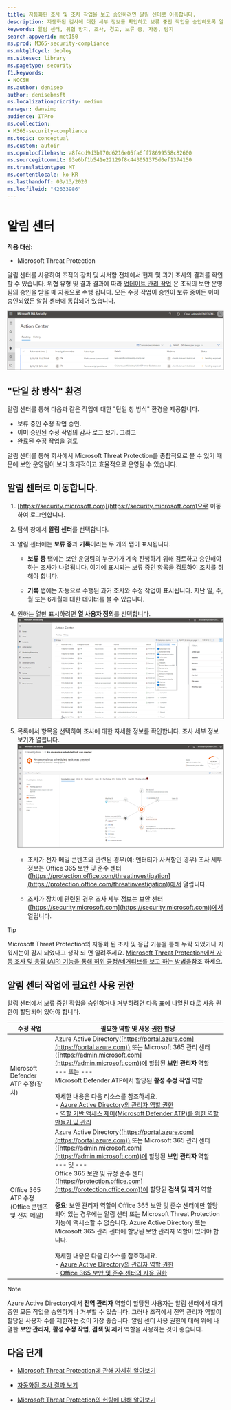 ```yaml
---
title: 자동화된 조사 및 조치 작업을 보고 승인하려면 알림 센터로 이동합니다.
description: 자동화된 검사에 대한 세부 정보를 확인하고 보류 중인 작업을 승인하도록 알림 센터를 사용합니다.
keywords: 알림 센터, 위협 방지, 조사, 경고, 보류 중, 자동, 탐지
search.appverid: met150
ms.prod: M365-security-compliance
ms.mktglfcycl: deploy
ms.sitesec: library
ms.pagetype: security
f1.keywords:
- NOCSH
ms.author: deniseb
author: denisebmsft
ms.localizationpriority: medium
manager: dansimp
audience: ITPro
ms.collection:
- M365-security-compliance
ms.topic: conceptual
ms.custom: autoir
ms.openlocfilehash: a8f4cd9d3b970d6216e05fa6ff78699558c82600
ms.sourcegitcommit: 93e6bf1b541e22129f8c443051375d0ef1374150
ms.translationtype: MT
ms.contentlocale: ko-KR
ms.lasthandoff: 03/13/2020
ms.locfileid: "42633986"
---
```

# <a name="the-action-center"></a>알림 센터

**적용 대상:**
- Microsoft Threat Protection

알림 센터를 사용하여 조직의 장치 및 사서함 전체에서 현재 및 과거 조사의 결과를 확인할 수 있습니다. 위협 유형 및 결과 결과에 따라 [업데이트 관리 작업](https://docs.microsoft.com/microsoft-365/security/mtp/mtp-remediation-actions) 은 조직의 보안 운영 팀의 승인을 받을 때 자동으로 수행 됩니다. 모든 수정 작업이 승인이 보류 중이든 이미 승인되었든 알림 센터에 통합되어 있습니다. 

![알림 센터 ](../../media/air-actioncenter.png)

## <a name="a-single-pane-of-glass-experience"></a>"단일 창 방식" 환경

알림 센터를 통해 다음과 같은 작업에 대한 "단일 창 방식" 환경을 제공합니다.
- 보류 중인 수정 작업 승인.
- 이미 승인된 수정 작업의 감사 로그 보기. 그리고
- 완료된 수정 작업을 검토

알림 센터를 통해 회사에서 Microsoft Threat Protection를 종합적으로 볼 수 있기 때문에 보안 운영팀이 보다 효과적이고 효율적으로 운영될 수 있습니다.

## <a name="go-to-the-action-center"></a>알림 센터로 이동합니다.

1. [https://security.microsoft.com](https://security.microsoft.com)으로 이동하여 로그인합니다. 

2. 탐색 창에서 **알림 센터**를 선택합니다. 

3. 알림 센터에는 **보류 중**과 **기록**이라는 두 개의 탭이 표시됩니다.

    - **보류 중** 탭에는 보안 운영팀의 누군가가 계속 진행하기 위해 검토하고 승인해야 하는 조사가 나열됩니다. 여기에 표시되는 보류 중인 항목을 검토하여 조치를 취해야 합니다.

    - **기록** 탭에는 자동으로 수행된 과거 조사와 수정 작업이 표시됩니다. 지난 일, 주, 월 또는 6개월에 대한 데이터를 볼 수 있습니다.

4. 원하는 열만 표시하려면 **열 사용자 정의**를 선택합니다.<br/>![Microsoft Threat Protection의 알림 센터](../../media/mtp-action-center.png)

5. 목록에서 항목을 선택하여 조사에 대한 자세한 정보를 확인합니다. 조사 세부 정보 보기가 열립니다.<br/>![조사 세부 정보](../../media/mtp-air-investdetails.png)

    - 조사가 전자 메일 콘텐츠와 관련된 경우(예: 엔터티가 사서함인 경우) 조사 세부 정보는 Office 365 보안 및 준수 센터([https://protection.office.com/threatinvestigation](https://protection.office.com/threatinvestigation))에서 열립니다. 

    - 조사가 장치에 관련된 경우 조사 세부 정보는 보안 센터([https://security.microsoft.com](https://security.microsoft.com))에서 열립니다. 

> [!TIP]
> Microsoft Threat Protection의 자동화 된 조사 및 응답 기능을 통해 누락 되었거나 지워지는이 감지 되었다고 생각 되 면 알려주세요. [Microsoft Threat Protection에서 자동 조사 및 응답 (AIR) 기능을 통해 허위 긍정/네거티브를 보고 하는 방법을](mtp-autoir-report-false-positives-negatives.md)참조 하세요.

## <a name="required-permissions-for-action-center-tasks"></a>알림 센터 작업에 필요한 사용 권한

알림 센터에서 보류 중인 작업을 승인하거나 거부하려면 다음 표에 나열된 대로 사용 권한이 할당되어 있어야 합니다.

|수정 작업 |필요한 역할 및 사용 권한 할당 |
|--|----|
|Microsoft Defender ATP 수정(장치) |Azure Active Directory([https://portal.azure.com](https://portal.azure.com)) 또는 Microsoft 365 관리 센터([https://admin.microsoft.com](https://admin.microsoft.com))에 할당된 **보안 관리자** 역할<br/>--- 또는 ---<br/>Microsoft Defender ATP에서 할당된 **활성 수정 작업** 역할 <br/> <br/> 자세한 내용은 다음 리소스를 참조하세요. <br/>- [Azure Active Directory의 관리자 역할 권한](https://docs.microsoft.com/azure/active-directory/users-groups-roles/directory-assign-admin-roles)<br/>- [역할 기반 액세스 제어(Microsoft Defender ATP)를 위한 역할 만들기 및 관리](https://docs.microsoft.com/windows/security/threat-protection/microsoft-defender-atp/user-roles)  |
|Office 365 ATP 수정(Office 콘텐츠 및 전자 메일)  |Azure Active Directory([https://portal.azure.com](https://portal.azure.com)) 또는 Microsoft 365 관리 센터([https://admin.microsoft.com](https://admin.microsoft.com))에 할당된 **보안 관리자** 역할<br/>--- 및 --- <br/>Office 365 보안 및 규정 준수 센터([https://protection.office.com](https://protection.office.com))에 할당된 **검색 및 제거** 역할 <br/><br/>**중요**: 보안 관리자 역할이 Office 365 보안 및 준수 센터에만 할당되어 있는 경우에는 알림 센터 또는 Microsoft Threat Protection 기능에 액세스할 수 없습니다. Azure Active Directory 또는 Microsoft 365 관리 센터에 할당된 보안 관리자 역할이 있어야 합니다. <br/><br/>자세한 내용은 다음 리소스를 참조하세요. <br/>- [Azure Active Directory의 관리자 역할 권한](https://docs.microsoft.com/azure/active-directory/users-groups-roles/directory-assign-admin-roles)<br/>- [Office 365 보안 및 준수 센터의 사용 권한](https://docs.microsoft.com/microsoft-365/security/office-365-security/permissions-in-the-security-and-compliance-center) |

> [!NOTE]
> Azure Active Directory에서 **전역 관리자** 역할이 할당된 사용자는 알림 센터에서 대기 중인 모든 작업을 승인하거나 거부할 수 있습니다. 그러나 조직에서 전역 관리자 역할이 할당된 사용자 수를 제한하는 것이 가장 좋습니다. 알림 센터 사용 권한에 대해 위에 나열한 **보안 관리자**, **활성 수정 작업**, **검색 및 제거** 역할을 사용하는 것이 좋습니다.

## <a name="next-steps"></a>다음 단계 

- [Microsoft Threat Protection에 관해 자세히 알아보기](incidents-overview.md)

- [자동화된 조사 결과 보기](mtp-autoir-results.md)

- [Microsoft Threat Protection의 헌팅에 대해 알아보기](advanced-hunting-overview.md)

